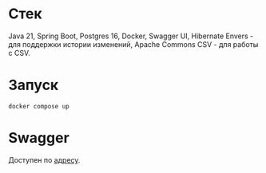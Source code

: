 # Стек

Java 21, Spring Boot, Postgres 16, Docker, Swagger UI,
Hibernate Envers - для поддержки истории изменений,
Apache Commons CSV - для работы с CSV.

# Запуск

`docker compose up`

# Swagger

Доступен по [адресу](http://localhost:8080/swagger-ui.html).